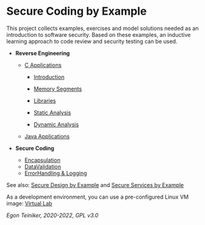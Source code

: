 # Secure Coding by Example

This project collects examples, exercises and model solutions needed as an introduction to software security.
Based on these examples, an inductive learning approach to code review and security testing can be used.

* **Reverse Engineering**
  * [C Applications](reverse-engineering-c)
    * [Introduction](reverse-engineering-c/introduction/)
    * [Memory Segments](reverse-engineering-c/memory/)
    * [Libraries](reverse-engineering-c/libraries/)
  
    * [Static Analysis](reverse-engineering-c/analysis-static/)

    * [Dynamic Analysis](reverse-engineering-c/analysis-static/)

  * [Java Applications](reverse-engineering-java)
  
* **Secure Coding**
  * [Encapsulation](Encapsulation)
  * [DataValidation](DataValidation)
  * [ErrorHandling & Logging](ErrorHandling-Logging)
  

See also: 
[Secure Design by Example](https://github.com/teiniker/teiniker-lectures-securedesign) and 
[Secure Services by Example](https://github.com/teiniker/teiniker-lectures-secureservices) 

As a development environment, you can use a pre-configured Linux VM image:
[Virtual Lab](https://drive.google.com/drive/folders/1AzsF4Mvh1HJ8k6OW5W5hQ5CF0HdqA51l)

*Egon Teiniker, 2020-2022, GPL v3.0*
